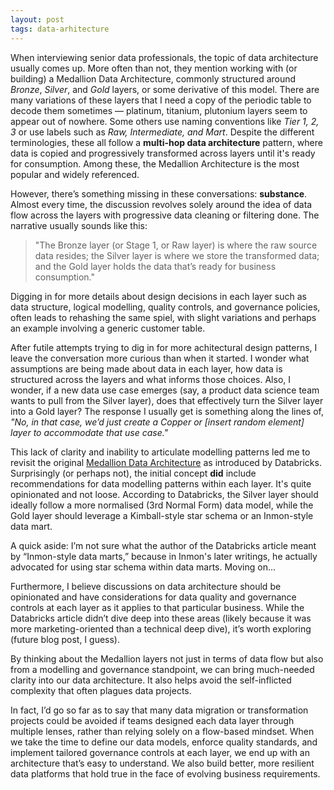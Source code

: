```yaml
---
layout: post
tags: data-arhitecture
---
```


When interviewing senior data professionals, the topic of data architecture usually comes up. More often than not, they mention working with (or building) a Medallion Data Architecture, commonly structured around *Bronze*, *Silver*, and *Gold* layers, or some derivative of this model. There are many variations of these layers that I need a copy of the periodic table to decode them sometimes — platinum, titanium, plutonium layers seem to appear out of nowhere. Some others use naming conventions like *Tier 1, 2, 3* or use labels such as *Raw, Intermediate, and Mart*. Despite the different terminologies, these all follow a **multi-hop data architecture** pattern, where data is copied and progressively transformed across layers until it's ready for consumption. Among these, the Medallion Architecture is the most popular and widely referenced.

However, there’s something missing in these conversations: **substance**. Almost every time, the discussion revolves solely around the idea of data flow across the layers with progressive data cleaning or filtering done. The narrative usually sounds like this:

> "The Bronze layer (or Stage 1, or Raw layer) is where the raw source data resides; the Silver layer is where we store the transformed data; and the Gold layer holds the data that’s ready for business consumption."

Digging in for more details about design decisions in each layer such as data structure, logical modelling, quality controls, and governance policies, often leads to rehashing the same spiel, with slight variations and perhaps an example involving a generic customer table. 

After futile attempts trying to dig in for more achitectural design patterns, I leave the conversation more curious than when it started. I wonder what assumptions are being made about data in each layer, how data is structured across the layers and what informs those choices. Also, I wonder, if a new data use case emerges (say, a product data science team wants to pull from the Silver layer), does that effectively turn the Silver layer into a Gold layer? The response I usually get is something along the lines of, *"No, in that case, we’d just create a Copper or \[insert random element] layer to accommodate that use case."*

This lack of clarity and inability to articulate modelling patterns led me to revisit the original [Medallion Data Architecture](https://www.databricks.com/glossary/medallion-architecture) as introduced by Databricks. Surprisingly (or perhaps not), the initial concept **did** include recommendations for data modelling patterns within each layer. It's quite opinionated and not loose. According to Databricks, the Silver layer should ideally follow a more normalised (3rd Normal Form) data model, while the Gold layer should leverage a Kimball-style star schema or an Inmon-style data mart.

A quick aside: I’m not sure what the author of the Databricks article meant by “Inmon-style data marts,” because in Inmon's later writings, he actually advocated for using star schema within data marts. Moving on...

Furthermore, I believe discussions on data architecture should be opinionated and have considerations for data quality and governance controls at each layer as it applies to that particular business. While the Databricks article didn’t dive deep into these areas (likely because it was more marketing-oriented than a technical deep dive), it’s worth exploring (future blog post, I guess).

By thinking about the Medallion layers not just in terms of data flow but also from a modelling and governance standpoint, we can bring much-needed clarity into our data architecture. It also helps avoid the self-inflicted complexity that often plagues data projects.

In fact, I’d go so far as to say that many data migration or transformation projects could be avoided if teams designed each data layer through multiple lenses, rather than relying solely on a flow-based mindset. When we take the time to define our data models, enforce quality standards, and implement tailored governance controls at each layer, we end up with an architecture that’s easy to understand. We also build better, more resilient data platforms that hold true in the face of evolving business requirements.

